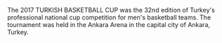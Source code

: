 The 2017 TURKISH BASKETBALL CUP was the 32nd edition of Turkey's professional national cup competition for men's basketball teams. The tournament was held in the Ankara Arena in the capital city of Ankara, Turkey.
